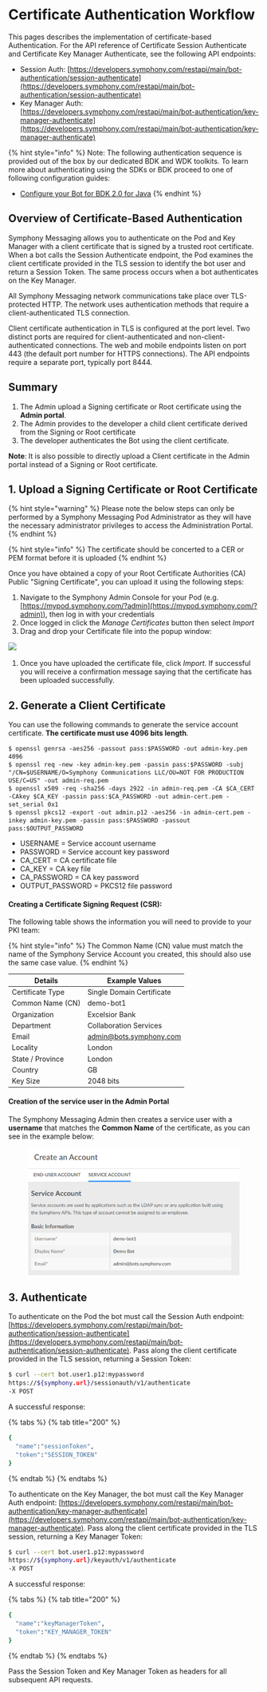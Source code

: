 # Certificate Authentication Workflow

This pages describes the implementation of certificate-based Authentication. For the API reference of Certificate Session Authenticate and Certificate Key Manager Authenticate, see the following API endpoints:

* Session Auth: [https://developers.symphony.com/restapi/main/bot-authentication/session-authenticate](https://developers.symphony.com/restapi/main/bot-authentication/session-authenticate)
* Key Manager Auth: [https://developers.symphony.com/restapi/main/bot-authentication/key-manager-authenticate](https://developers.symphony.com/restapi/main/bot-authentication/key-manager-authenticate)

{% hint style="info" %}
Note: The following authentication sequence is provided out of the box by our dedicated BDK and WDK toolkits.  To learn more about authenticating using the SDKs or BDK proceed to one of following configuration guides:

* [Configure your Bot for BDK 2.0 for Java](../getting-started/bdk.md)
{% endhint %}

## Overview of Certificate-Based Authentication

Symphony Messaging allows you to authenticate on the Pod and Key Manager with a client certificate that is signed by a trusted root certificate. When a bot calls the Session Authenticate endpoint, the Pod examines the client certificate provided in the TLS session to identify the bot user and return a Session Token. The same process occurs when a bot authenticates on the Key Manager.

All Symphony Messaging network communications take place over TLS-protected HTTP. The network uses authentication methods that require a client-authenticated TLS connection.

Client certificate authentication in TLS is configured at the port level. Two distinct ports are required for client-authenticated and non-client-authenticated connections. The web and mobile endpoints listen on port 443 (the default port number for HTTPS connections). The API endpoints require a separate port, typically port 8444.

## Summary

1. The Admin upload a Signing certificate or Root certificate using the **Admin portal**.
2. The Admin provides to the developer a child client certificate derived from the Signing or Root certificate
3. The developer authenticates the Bot using the client certificate.

**Note**: It is also possible to directly upload a Client certificate in the Admin portal instead of a Signing or Root certificate.&#x20;

## 1.  Upload a Signing Certificate or Root Certificate

{% hint style="warning" %}
Please note the below steps can only be performed by a Symphony Messaging Pod Administrator as they will have the necessary administrator privileges to access the Administration Portal.
{% endhint %}

{% hint style="info" %}
The certificate should be concerted to a CER or PEM format before it is uploaded
{% endhint %}

Once you have obtained a copy of your Root Certificate Authorities (CA) Public "Signing Certificate", you can upload it using the following steps:

1. Navigate to the Symphony Admin Console for your Pod (e.g. [https://mypod.symphony.com/?admin](https://mypod.symphony.com/?admin)), then log in with your credentials
2. Once logged in click the _Manage Certificates_ button then select _Import_
3. Drag and drop your Certificate file into the popup window:

![](<../../.gitbook/assets/Screen Shot 2020-07-07 at 4.21.52 PM.png>)

1. Once you have uploaded the certificate file, click _Import._  If successful you will receive a confirmation message saying that the certificate has been uploaded successfully.

## 2. Generate a Client Certificate

You can use the following commands to generate the service account certificate. **The certificate must use 4096 bits length**.

```
$ openssl genrsa -aes256 -passout pass:$PASSWORD -out admin-key.pem 4096
$ openssl req -new -key admin-key.pem -passin pass:$PASSWORD -subj "/CN=$USERNAME/O=Symphony Communications LLC/OU=NOT FOR PRODUCTION USE/C=US" -out admin-req.pem
$ openssl x509 -req -sha256 -days 2922 -in admin-req.pem -CA $CA_CERT -CAkey $CA_KEY -passin pass:$CA_PASSWORD -out admin-cert.pem -set_serial 0x1
$ openssl pkcs12 -export -out admin.p12 -aes256 -in admin-cert.pem -inkey admin-key.pem -passin pass:$PASSWORD -passout pass:$OUTPUT_PASSWORD
```

* USERNAME = Service account username
* PASSWORD = Service account key password
* CA\_CERT = CA certificate file
* CA\_KEY = CA key file
* CA\_PASSWORD = CA key password
* OUTPUT\_PASSWORD = PKCS12 file password

#### Creating a Certificate Signing Request (CSR):

The following table shows the information you will need to provide to your PKI team:

{% hint style="info" %}
The Common Name (CN) value must match the name of the Symphony Service Account you created, this should also use the same case value.
{% endhint %}

| Details          | Example Values            |
| ---------------- | ------------------------- |
| Certificate Type | Single Domain Certificate |
| Common Name (CN) | demo-bot1                 |
| Organization     | Excelsior Bank            |
| Department       | Collaboration Services    |
| Email            | admin@bots.symphony.com   |
| Locality         | London                    |
| State / Province | London                    |
| Country          | GB                        |
| Key Size         | 2048 bits                 |

#### Creation of the service user in the Admin Portal

The Symphony Messaging Admin then creates a service user with a **username** that matches the **Common Name** of the certificate, as you can see in the example below:

<figure><img src="../../.gitbook/assets/botdemocert.png" alt=""><figcaption></figcaption></figure>

## 3. Authenticate

To authenticate on the Pod the bot must call the Session Auth endpoint: [https://developers.symphony.com/restapi/main/bot-authentication/session-authenticate](https://developers.symphony.com/restapi/main/bot-authentication/session-authenticate). Pass along the client certificate provided in the TLS session, returning a Session Token:

```bash
$ curl --cert bot.user1.p12:mypassword
https://${symphony.url}/sessionauth/v1/authenticate
-X POST
```

A successful response:

{% tabs %}
{% tab title="200" %}
```bash
{
  "name":"sessionToken",  
  "token":"SESSION_TOKEN"
}
```
{% endtab %}
{% endtabs %}

To authenticate on the Key Manager, the bot must call the Key Manager Auth endpoint: [https://developers.symphony.com/restapi/main/bot-authentication/key-manager-authenticate](https://developers.symphony.com/restapi/main/bot-authentication/key-manager-authenticate). Pass along the client certificate provided in the TLS session, returning a Key Manager Token:

```bash
$ curl --cert bot.user1.p12:mypassword
https://${symphony.url}/keyauth/v1/authenticate
-X POST
```

A successful response:

{% tabs %}
{% tab title="200" %}
```bash
{
  "name":"keyManagerToken",
  "token":"KEY_MANAGER_TOKEN"
}
```
{% endtab %}
{% endtabs %}

Pass the Session Token and Key Manager Token as headers for all subsequent API requests.

